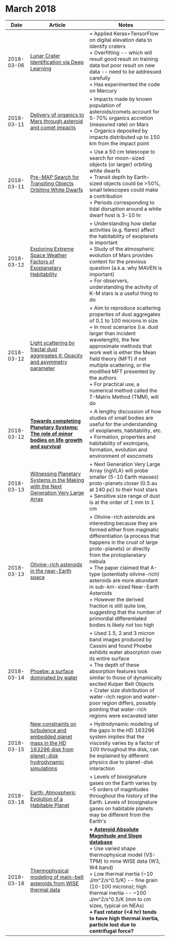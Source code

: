 # March 2018

| Date | Article | Notes | 
| ---- | ---- | ---- |
| 2018-03-06 | [Lunar Crater Identification via Deep Learning](https://arxiv.org/abs/1803.02192) | + Applied Keras+TensorFlow on digital elevation data to identify craters <br> + Overfitting -- which will result good result on training data but poor result on new data -- need to be addressed carefully <br> + Has experimented the code on Mercury
| 2018-03-11 | [Delivery of organics to Mars through asteroid and comet impacts](https://arxiv.org/abs/1803.03270) | + Impacts made by known population of asteroids/comets account for 5-70% organics accretion (measured rate) on Mars <br> + Organics deposited by impacts distributed up to 150 km from the impact point
| 2018-03-11 | [Pre-MAP Search for Transiting Objects Orbiting White Dwarfs](https://arxiv.org/abs/1803.03584) | + Use a 50 cm telescope to search for moon-sized objects (or larger) orbiting white dwarfs <br> + Transit depth by Earth-sized objects could be >50%, small telescopes could make a contribution <br> + Periods corresponding to tidal disruption around a white dwarf host is 3-10 hr
| 2018-03-12 | [Exploring Extreme Space Weather Factors of Exoplanetary Habitability](https://arxiv.org/abs/1803.03751) | + Understanding how stellar activities (e.g. flares) affect the habitability of exoplanets is important <br> + Study of the atmospheric evolution of Mars provides context for the previous question (a.k.a. why MAVEN is important) <br> + For observers, understanding the activity of K-M stars is a useful thing to do
| 2018-03-12 | [Light scattering by fractal dust aggregates II: Opacity and asymmetry parameter](https://arxiv.org/abs/1803.03775) | + Aim to reproduce scattering properties of dust aggregates of 0.1 to 100 microns in size <br> + In most scenarios (i.e. dust larger than incident wavelength), the few approximate methods that work well is either the Mean field theory (MFT) if not multiple scattering, or the modified MFT presented by the authors <br> + For practical use, a numerical method called the T-Matrix Method (TMM), will do
| 2018-03-12 | [**Towards completing Planetary Systems: The role of minor bodies on life growth and survival**](https://arxiv.org/abs/1803.04010) | + A lengthy discussion of how studies of small bodies are useful for the understanding of exoplanets, habitability, etc. <br> + Formation, properties and habitability of exotrojans, formation, evolution and environment of exocomets
| 2018-03-13 | [Witnessing Planetary Systems in the Making with the Next Generation Very Large Array](https://arxiv.org/abs/1803.04467) | + Next Generation Very Large Array (ngVLA) will probe smaller (5-10 Earth masses) proto-planets closer (0.5 au at 140 pc) to their host stars <br> + Sensitive size range of dust is at the order of 1 mm to 1 cm
| 2018-03-13 | [Olivine-rich asteroids in the near-Earth space](https://arxiv.org/abs/1803.04486) | + Olivine-rich asteroids are interesting because they are formed either from magmatic differentiation (a process that happens in the crust of large proto-planets) or directly from the protoplanetary nebula <br> + The paper claimed that A-type (potentially olivine-rich) asteroids are more abundant in sub-km-sized Near-Earth Asteroids <br> + However the derived fraction is still quite low, suggesting that the number of primordial differentiated bodies is likely not too high
| 2018-03-14 | [Phoebe: a surface dominated by water](https://arxiv.org/abs/1803.04979) | + Used 1.5, 2 and 3 micron band images produced by Cassini and found Phoebe exhibits water absorption over its entire surface <br> + The depth of these absorption features look similar to those of dynamically excited Kuiper Belt Objects <br> + Crater size distribution of water-rich region and water-poor region differs, possibly pointing that water-rich regions were excavated later
| 2018-03-15 | [New constraints on turbulence and embedded planet mass in the HD 163296 disk from planet-disk hydrodynamic simulations](https://arxiv.org/abs/1803.05437) | + Hydrodynamic modeling of the gaps in the HD 163296 system implies that the viscosity varies by a factor of 100 throughout the disk, can be explained by different physics due to planet-disk interaction
| 2018-03-18 | [Earth: Atmospheric Evolution of a Habitable Planet](https://arxiv.org/abs/1803.05967) | + Levels of biosignature gases on the Earth varies by ~5 orders of magnitudes throughout the history of the Earth. Levels of biosignature gases on habitable planets may be different from the Earth's
| 2018-03-18 | [Thermophysical modeling of main-belt asteroids from WISE thermal data](https://arxiv.org/abs/1803.06116) | **+ [Asteroid Absolute Magnitude and Slope database](https://wiki.helsinki.fi/display/PSR/Asteroid+absolute+magnitude+and+slope)** <br> + Use varied shape thermophysical model (VS-TPM) to mine WISE data (W3, W4 band) <br> + Low thermal inertia (~10 J/m^2/s^0.5/K) -- fine grain (10-100 microns); high thermal inertia -- ~100 J/m^2/s^0.5/K (mm to cm sizes, typical on NEAs) <br> **+ Fast rotator (<4 hr) tends to have high thermal inertia, particle lost due to centrifugal force?**
